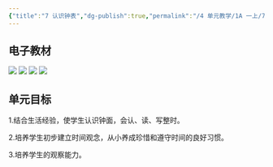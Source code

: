 ```yaml
---
{"title":"7 认识钟表","dg-publish":true,"permalink":"/4 单元教学/1A 一上/7 认识钟表/","dgPassFrontmatter":true,"noteIcon":""}
---
```



## 电子教材

<p class="grid-4">
	<img loading="lazy" decoding="async" src="https://download.pep.com.cn/xsxjc/22xjcsx11x/files/mobile/90.jpg">
	<img loading="lazy" decoding="async" src="https://download.pep.com.cn/xsxjc/22xjcsx11x/files/mobile/91.jpg">
	<img loading="lazy" decoding="async" src="https://download.pep.com.cn/xsxjc/22xjcsx11x/files/mobile/92.jpg">
	<img loading="lazy" decoding="async" src="https://download.pep.com.cn/xsxjc/22xjcsx11x/files/mobile/93.jpg">
</p>

## 单元目标

1.结合生活经验，使学生认识钟面，会认、读、写整时。

2.培养学生初步建立时间观念，从小养成珍惜和遵守时间的良好习惯。

3.培养学生的观察能力。

